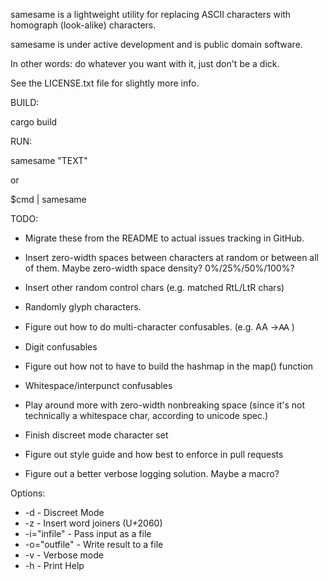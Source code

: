 samesame is a lightweight utility for replacing ASCII characters with homograph (look-alike) characters.

samesame is under active development and is public domain software.

In other words: do whatever you want with it, just don't be a dick.

See the LICENSE.txt file for slightly more info.

BUILD:

cargo build

RUN:

samesame "TEXT"

or

$cmd | samesame

TODO: 

* Migrate these from the README to actual issues tracking in GitHub.

* Insert zero-width spaces between characters at random or between all of them. Maybe zero-width space density? 0%/25%/50%/100%?
* Insert other random control chars (e.g. matched RtL/LtR chars)
* Randomly glyph characters.
* Figure out how to do multi-character confusables. (e.g. AA ->Ꜳ  )
* Digit confusables
* Figure out how not to have to build the hashmap in the map() function
* Whitespace/interpunct confusables
* Play around more with zero-width nonbreaking space (since it's not technically a whitespace char, according to unicode spec.)
* Finish discreet mode character set
* Figure out style guide and how best to enforce in pull requests
* Figure out a better verbose logging solution. Maybe a macro?


Options:

* -d - Discreet Mode
* -z - Insert word joiners (U+2060)
* -i="infile" - Pass input as a file
* -o="outfile" - Write result to a file
* -v - Verbose mode
* -h - Print Help
